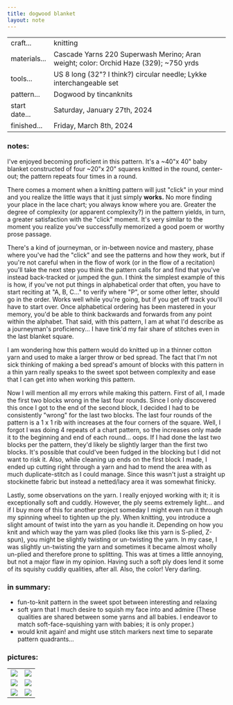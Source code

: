 ```yaml
---
title: dogwood blanket
layout: note
---
```


|||
|-|-| 
|craft...| knitting 
|materials...| Cascade Yarns 220 Superwash Merino; Aran weight; color: Orchid Haze (329); ~750 yrds|
|tools...| US 8 long (32"? I think?) circular needle; Lykke interchangeable set
|pattern...| Dogwood by tincanknits
|start date...| Saturday, January 27th, 2024
|finished...| Friday, March 8th, 2024

### notes:

I've enjoyed becoming proficient in this pattern. It's a ~40"x 40" baby blanket constructed of four ~20"x 20" squares knitted in the round, center-out; the pattern repeats four times in a round. 

There comes a moment when a knitting pattern will just "click" in your mind and you realize the little ways that it just simply **works.** No more finding your place in the lace chart; you always know where you are. Greater the degree of complexity (or apparent complexity?) in the pattern yields, in turn, a greater satisfaction with the "click" moment. It's very similar to the moment you realize you've successfully memorized a good poem or worthy prose passage. 

There's a kind of journeyman, or in-between novice and mastery, phase where you've had the "click" and see the patterns and how they work, but if you're not careful when in the flow of work (or in the flow of a recitation) you'll take the next step you think the pattern calls for and find that you've instead back-tracked or jumped the gun. I think the simplest example of this is how, if you've not put things in alphabetical order that often, you have to start reciting at "A, B, C..." to verify where "P", or some other letter, should go in the order. Works well while you're going, but if you get off track you'll have to start over. Once alphabetical ordering has been mastered in your memory, you'd be able to think backwards and forwards from any point within the alphabet. That said, with this pattern, I am at what I'd describe as a journeyman's proficiency... I have tink'd my fair share of stitches even in the last blanket square. 

I am wondering how this pattern would do knitted up in a thinner cotton yarn and used to make a larger throw or bed spread. The fact that I'm not sick thinking of making a bed spread's amount of blocks with this pattern in a thin yarn really speaks to the sweet spot between complexity and ease that I can get into when working this pattern. 

Now I will mention all my errors while making this pattern. First of all, I made the first two blocks wrong in the last four rounds. Since I only discovered this once I got to the end of the second block, I decided I had to be consistently "wrong" for the last two blocks. The last four rounds of the pattern is a 1 x 1 rib with increases at the four corners of the square. Well, I forgot I was doing 4 repeats of a chart pattern, so the increases only made it to the beginning and end of each round... oops. If I had done the last two blocks per the pattern, they'd likely be slightly larger than the first two blocks. It's possible that could've been fudged in the blocking but I did not want to risk it. Also, while cleaning up ends on the first block I made, I ended up cutting right through a yarn and had to mend the area with as much duplicate-stitch as I could manage. Since this wasn't just a straight up stockinette fabric but instead a netted/lacy area it was somewhat finicky. 

Lastly, some observations on the yarn. I really enjoyed working with it; it is exceptionally soft and cuddly. However, the ply seems extremely light... and if I buy more of this for another project someday I might even run it through my spinning wheel to tighten up the ply. When knitting, you introduce a slight amount of twist into the yarn as you handle it. Depending on how you knit and which way the yarn was plied (looks like this yarn is S-plied, Z-spun), you might be slightly twisting or un-twisting the yarn. In my case, I was slightly un-twisting the yarn and sometimes it became almost wholly un-plied and therefore prone to splitting. This was at times a little annoying, but not a major flaw in my opinion. Having such a soft ply does lend it some of its squishy cuddly qualities, after all. Also, the color! Very darling.

### in summary: 
- fun-to-knit pattern in the sweet spot between interesting and relaxing
- soft yarn that I much desire to squish my face into and admire (These qualities are shared between some yarns and all babies. I endeavor to match soft-face-squishing yarn with babies; it is only proper.)
- would knit again! and might use stitch markers next time to separate pattern quadrants...

### pictures:

<table>
	<tr>
		<td><img src="{{ site.baseurl }}/assets//dbb progress 1.png"/></td>
		<td><img src="{{ site.baseurl }}/assets//dbb progress 2.png"/></td>
	</tr>
	<tr>
		<td><img src="{{ site.baseurl }}/assets//dbb progress 3.png"/></td>
		<td><img src="{{ site.baseurl }}/assets//dbb progress 4.png"/></td>
	</tr>
	<tr>
		<td><img src="{{ site.baseurl }}/assets//dbb progress 5.png"/></td>
		<td><img src="{{ site.baseurl }}/assets//dbb progress 6.png"/></td>
	</tr>
</table>
